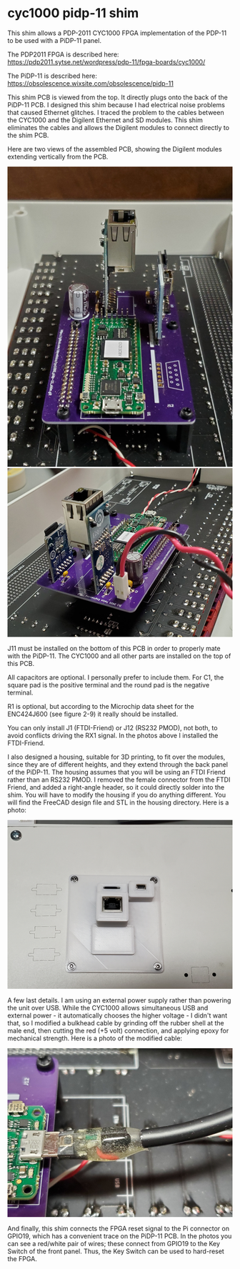 # cyc1000 pidp-11 shim
This shim allows a PDP-2011 CYC1000 FPGA implementation of the PDP-11 to be used with a PiDP-11 panel.

The PDP2011 FPGA is described here:  https://pdp2011.sytse.net/wordpress/pdp-11/fpga-boards/cyc1000/

The PiDP-11 is described here:  https://obsolescence.wixsite.com/obsolescence/pidp-11

This shim PCB is viewed from the top.  It directly plugs onto the back of the PiDP-11 PCB.  I designed this shim because I had electrical noise problems that caused Ethernet glitches.  I traced the problem to the cables between the CYC1000 and the Digilent Ethernet and SD modules.  This shim eliminates the cables and allows the Digilent modules to connect directly to the shim PCB.

Here are two views of the assembled PCB, showing the Digilent modules extending vertically from the PCB.

<img src="photos/assembled_unit-1.jpg" >

<img src="photos/assembled_unit-2.jpg" >

J11 must be installed on the bottom of this PCB in order to properly mate with the PiDP-11.  The CYC1000 and all other parts are installed on the top of this PCB.

All capacitors are optional.  I personally prefer to include them.  For C1, the square pad is the positive terminal and the round pad is the negative terminal.

R1 is optional, but according to the Microchip data sheet for the ENC424J600 (see figure 2-9) it really should be installed.

You can only install J1 (FTDI-Friend) or J12 (RS232 PMOD), not both, to avoid conflicts driving the RX1 signal.  In the photos above I installed the FTDI-Friend.

I also designed a housing, suitable for 3D printing, to fit over the modules, since they are of different heights, and they extend through the back panel of the PiDP-11.  The housing assumes that you will be using an FTDI Friend rather than an RS232 PMOD.  I removed the female connector from the FTDI Friend, and added a right-angle header, so it could directly solder into the shim.  You will have to modify the housing if you do anything different.  You will find the FreeCAD design file and STL in the housing directory.  Here is a photo:

<img src="photos/cover.jpg" >

A few last details.  I am using an external power supply rather than powering the unit over USB.  While the CYC1000 allows simultaneous USB and external power - it automatically chooses the higher voltage - I didn't want that, so I modified a bulkhead cable by grinding off the rubber shell at the male end, then cutting the red (+5 volt) connection, and applying epoxy for mechanical strength.  Here is a photo of the modified cable:

<img src="photos/modified_cable.jpg" >

And finally, this shim connects the FPGA reset signal to the Pi connector on GPIO19, which has a convenient trace on the PiDP-11 PCB.  In the photos you can see a red/white pair of wires; these connect from GPIO19 to the Key Switch of the front panel.  Thus, the Key Switch can be used to hard-reset the FPGA.

